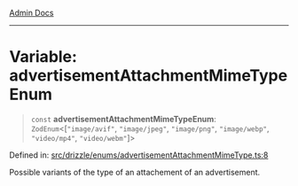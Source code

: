 [Admin Docs](/)

***

# Variable: advertisementAttachmentMimeTypeEnum

> `const` **advertisementAttachmentMimeTypeEnum**: `ZodEnum`\<\[`"image/avif"`, `"image/jpeg"`, `"image/png"`, `"image/webp"`, `"video/mp4"`, `"video/webm"`\]\>

Defined in: [src/drizzle/enums/advertisementAttachmentMimeType.ts:8](https://github.com/Suyash878/talawa-api/blob/dd80c416ddd46afdb07c628dc824194bc09930cc/src/drizzle/enums/advertisementAttachmentMimeType.ts#L8)

Possible variants of the type of an attachement of an advertisement.
